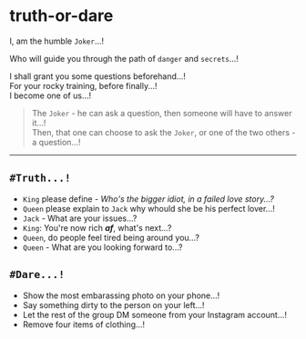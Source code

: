 # truth-or-dare

I, am the humble `Joker`...!

Who will guide you through the path of `danger` and `secrets`...!

I shall grant you some questions beforehand...!  
For your rocky training, before finally...!  
I become one of us...!

> The `Joker` - he can ask a question, then someone will have to answer it...!  
> Then, that one can choose to ask the `Joker`, or one of the two others - a question...!

---

## `#Truth...!`
  - `King` please define - *Who's the bigger idiot, in a failed love story...?*
  - `Queen` please explain to `Jack` why whould she be his perfect lover...!
  - `Jack` - What are your issues...?
  - `King`: You're now rich ***af***, what's next...?
  - `Queen`, do people feel tired being around you...?
  - `Queen` - What are you looking forward to...?

## `#Dare...!`
  - Show the most embarassing photo on your phone...!
  - Say something dirty to the person on your left...!
  - Let the rest of the group DM someone from your Instagram account...!
  - Remove four items of clothing...!
